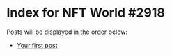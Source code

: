 # Index for NFT World #2918
Posts will be displayed in the order below:

- [Your first post](./001-first.md)

